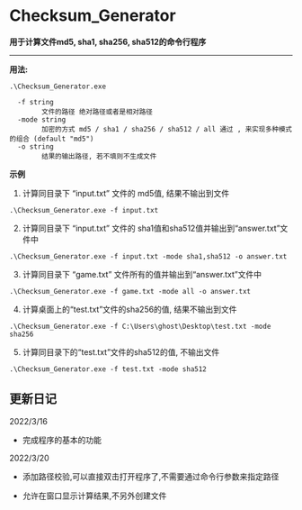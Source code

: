 # Checksum_Generator
**用于计算文件md5, sha1, sha256, sha512的命令行程序**



---

**用法:**

```
.\Checksum_Generator.exe
```

```
  -f string
        文件的路径 绝对路径或者是相对路径
  -mode string
        加密的方式 md5 / sha1 / sha256 / sha512 / all 通过 , 来实现多种模式的组合 (default "md5")
  -o string
        结果的输出路径, 若不填则不生成文件
```



**示例**

1. 计算同目录下 “input.txt” 文件的 md5值, 结果不输出到文件

```
.\Checksum_Generator.exe -f input.txt
```

2. 计算同目录下 “input.txt” 文件的 sha1值和sha512值并输出到“answer.txt”文件中

```
.\Checksum_Generator.exe -f input.txt -mode sha1,sha512 -o answer.txt
```

3. 计算同目录下 “game.txt” 文件所有的值并输出到“answer.txt”文件中

```
.\Checksum_Generator.exe -f game.txt -mode all -o answer.txt
```

4. 计算桌面上的“test.txt”文件的sha256的值, 结果不输出到文件

```
.\Checksum_Generator.exe -f C:\Users\ghost\Desktop\test.txt -mode sha256
```

5. 计算同目录下的“test.txt”文件的sha512的值, 不输出文件

```
.\Checksum_Generator.exe -f test.txt -mode sha512
```

## 更新日记

2022/3/16

* 完成程序的基本的功能

2022/3/20

* 添加路径校验,可以直接双击打开程序了,不需要通过命令行参数来指定路径

* 允许在窗口显示计算结果,不另外创建文件
